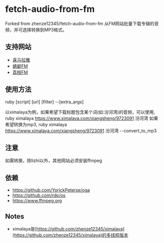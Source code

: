 # fetch-audio-from-fm
Forked from zhenze12345/fetch-audio-from-fm
从FM网站批量下载专辑的音频，并可选择转换到MP3格式。

## 支持网站
- [喜马拉雅](https://www.ximalaya.com)
- [蜻蜓FM](https://www.qingting.fm)
- [荔枝FM](https://www.lizhi.fm)

## 使用方法
ruby [script] [url] [filter] --[extra_args]

以ximalaya为例，如果希望下载标题包含某个词(如:汾河湾)的音频，可以使用,
ruby ximalaya https://www.ximalaya.com/xiangsheng/9723091 汾河湾
如果希望转换为mp3,
ruby ximalaya https://www.ximalaya.com/xiangsheng/9723091 汾河湾 --convert_to_mp3

## 注意
如需转换，除lizhi以外，其他网站必须安装ffmpeg

## 依赖
- https://github.com/YorickPeterse/oga
- https://github.com/rdp/os
- https://www.ffmpeg.org

## Notes
- ximalaya是[https://github.com/zhenze12345/ximalaya](https://github.com/zhenze12345/ximalaya)的多线程版本
